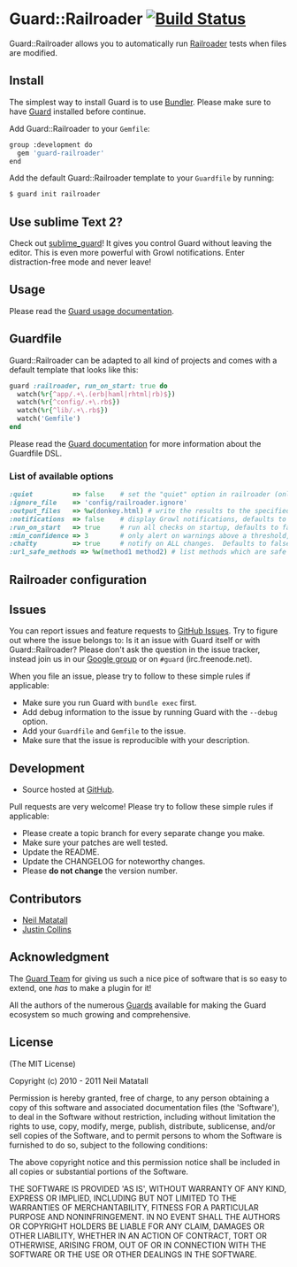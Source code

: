 # Guard::Railroader [![Build Status](https://travis-ci.org/labtwentyfive/guard-railroader.svg?branch=master)](https://travis-ci.org/labtwentyfive/guard-railroader)

Guard::Railroader allows you to automatically run [Railroader](https://railroader.org/) tests when files are modified.

## Install

The simplest way to install Guard is to use [Bundler](http://gembundler.com/).
Please make sure to have [Guard](https://github.com/guard/guard) installed before continue.

Add Guard::Railroader to your `Gemfile`:

```bash
group :development do
  gem 'guard-railroader'
end
```

Add the default Guard::Railroader template to your `Guardfile` by running:

```bash
$ guard init railroader
```

## Use sublime Text 2?

Check out [sublime_guard](https://github.com/cyphactor/sublime_guard)!  It gives you control Guard without leaving the editor.  This is even more powerful with Growl notifications.  Enter distraction-free mode and never leave!

## Usage

Please read the [Guard usage documentation](https://github.com/guard/guard#readme).

## Guardfile

Guard::Railroader can be adapted to all kind of projects and comes with a default template that looks like this:

```ruby
guard :railroader, run_on_start: true do
  watch(%r{^app/.+\.(erb|haml|rhtml|rb)$})
  watch(%r{^config/.+\.rb$})
  watch(%r{^lib/.+\.rb$})
  watch('Gemfile')
end
```

Please read the [Guard documentation](http://github.com/guard/guard#readme) for more information about the Guardfile DSL.



### List of available options

```ruby
:quiet          => false    # set the "quiet" option in railroader (only results will be printed)
:ignore_file    => 'config/railroader.ignore'
:output_files   => %w(donkey.html) # write the results to the specified files
:notifications  => false    # display Growl notifications, defaults to true
:run_on_start   => true     # run all checks on startup, defaults to false
:min_confidence => 3        # only alert on warnings above a threshold, defaults to 1
:chatty         => true     # notify on ALL changes.  Defaults to false, only new or fixed warnings trigger a Growl
:url_safe_methods => %w(method1 method2) # list methods which are safe for use in link_to URLs
```

## Railroader configuration

Issues
------

You can report issues and feature requests to [GitHub Issues](https://github.com/labtwentyfive/guard-railroader/issues). Try to figure out
where the issue belongs to: Is it an issue with Guard itself or with Guard::Railroader? Please don't
ask the question in the issue tracker, instead join us in our [Google group](http://groups.google.com/group/guard-dev) or on
`#guard` (irc.freenode.net).

When you file an issue, please try to follow to these simple rules if applicable:

* Make sure you run Guard with `bundle exec` first.
* Add debug information to the issue by running Guard with the `--debug` option.
* Add your `Guardfile` and `Gemfile` to the issue.
* Make sure that the issue is reproducible with your description.

## Development

- Source hosted at [GitHub](https://github.com/labtwentyfive/guard-railroader).

Pull requests are very welcome! Please try to follow these simple rules if applicable:

* Please create a topic branch for every separate change you make.
* Make sure your patches are well tested.
* Update the README.
* Update the CHANGELOG for noteworthy changes.
* Please **do not change** the version number.

## Contributors

* [Neil Matatall](https://github.com/oreoshake)
* [Justin Collins](https://github.com/presidentbeef)

## Acknowledgment

The [Guard Team](https://github.com/guard/guard/contributors) for giving us such a nice pice of software
that is so easy to extend, one *has* to make a plugin for it!

All the authors of the numerous [Guards](http://github.com/guard) available for making the Guard ecosystem
so much growing and comprehensive.

## License

(The MIT License)

Copyright (c) 2010 - 2011 Neil Matatall

Permission is hereby granted, free of charge, to any person obtaining
a copy of this software and associated documentation files (the
'Software'), to deal in the Software without restriction, including
without limitation the rights to use, copy, modify, merge, publish,
distribute, sublicense, and/or sell copies of the Software, and to
permit persons to whom the Software is furnished to do so, subject to
the following conditions:

The above copyright notice and this permission notice shall be
included in all copies or substantial portions of the Software.

THE SOFTWARE IS PROVIDED 'AS IS', WITHOUT WARRANTY OF ANY KIND,
EXPRESS OR IMPLIED, INCLUDING BUT NOT LIMITED TO THE WARRANTIES OF
MERCHANTABILITY, FITNESS FOR A PARTICULAR PURPOSE AND NONINFRINGEMENT.
IN NO EVENT SHALL THE AUTHORS OR COPYRIGHT HOLDERS BE LIABLE FOR ANY
CLAIM, DAMAGES OR OTHER LIABILITY, WHETHER IN AN ACTION OF CONTRACT,
TORT OR OTHERWISE, ARISING FROM, OUT OF OR IN CONNECTION WITH THE
SOFTWARE OR THE USE OR OTHER DEALINGS IN THE SOFTWARE.
